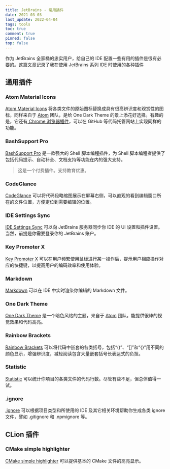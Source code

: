 ```yaml
---
title: JetBrains - 常用插件
date: 2021-03-03
last_update: 2022-04-04
tags: tools
toc: true
comment: true
pinned: false
top: false
---
```


作为 JetBrains 全家桶的忠实用户，给自己的 IDE 配置一些有用的插件是很有必要的。这篇文章记录了我在使用 JetBrains 系列 IDE 时使用的各种插件

## 通用插件

### Atom Material Icons

[Atom Material Icons](https://plugins.jetbrains.com/plugin/10044-atom-material-icons) 将各类文件的原始图标替换成具有很高辨识度和观赏性的图标，同样来自于 [Atom](https://atom.io/themes) 团队，是给 One Dark Theme 的景上添花好选择。有趣的是，它还有[ Chrome 浏览器插件](https://chrome.google.com/webstore/detail/atom-file-icons-web/pljfkbaipkidhmaljaaakibigbcmmpnc)，可以在 GitHub 等代码托管网站上实现同样的功能。

### BashSupport Pro

[BashSupport Pro](https://plugins.jetbrains.com/plugin/13841-bashsupport-pro) 是一款强大的 Shell 脚本编程插件，为 Shell 脚本编程者提供了包括代码提示、自动补全、文档支持等功能在内的强大支持。

> 这是一个付费插件。支持教育优惠。

### CodeGlance

[CodeGlance](https://plugins.jetbrains.com/plugin/index?xmlId=net.vektah.codeglance) 可以将代码段略缩图展示在屏幕右侧，可以直观的看到编辑窗口所在的文件位置，方便定位到需要编辑的位置。

### IDE Settings Sync

[IDE Settings Sync](https://plugins.jetbrains.com/plugin/15525-ide-settings-sync) 可以向 JetBrains 服务器同步你 IDE 的 UI 设置和插件设置。当然，前提是你需要登录你的 JetBrains 账户。

### Key Promoter X

[Key Promoter X](https://plugins.jetbrains.com/plugin/9792-key-promoter-x) 可以在用户频繁使用鼠标进行某一操作后，提示用户相应操作对应的快捷键，以提高用户的编码效率和使用体验。

### Markdown

[Markdown](https://plugins.jetbrains.com/plugin/7793-markdown) 可以在 IDE 中实时渲染你编辑的 Markdown 文件。

### One Dark Theme

[One Dark Theme](https://plugins.jetbrains.com/plugin/11938-one-dark-theme) 是一个暗色风格的主题，来自于 [Atom](https://atom.io/themes) 团队。能提供很棒的视觉效果和代码高亮。

### Rainbow Brackets

[Rainbow Brackets](https://plugins.jetbrains.com/plugin/10080-rainbow-brackets) 可以将代码中嵌套的各类括号，包括“()”、“[]”和“{}”用不同的颜色显示，增强辨识度，减轻阅读包含大量嵌套括号长表达式的负担。

### Statistic

[Statistic](https://plugins.jetbrains.com/plugin/4509-statistic) 可以统计你项目的各类文件的代码行数。尽管有些不足，但总体值得一试。

### .ignore

[.ignore](https://plugins.jetbrains.com/plugin/7495--ignore) 可以根据项目类型和所使用的 IDE 及其它相关环境帮助你生成各类 ignore 文件，譬如 .gitignore 和 .npmignore 等。

## CLion 插件

### CMake simple highlighter

[CMake simple highlighter](https://plugins.jetbrains.com/plugin/10089-cmake-simple-highlighter) 可以提供基本的 CMake 文件的高亮显示。

